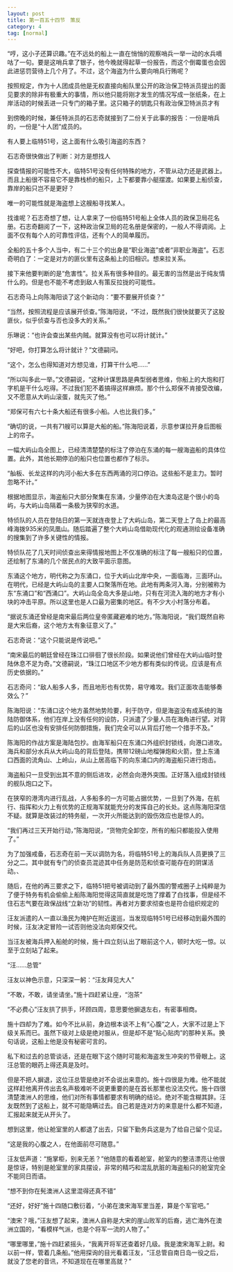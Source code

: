 ```yaml
---
layout: post
title: 第一百五十四节　策反
category: 4
tag: [normal]
---
```


“哼，这小子还算识趣。”在不远处的船上一直在悄悄的观察哨兵一举一动的水兵嘀咕了一句。要是这哨兵拿了银子，他今晚就得起草一份报告，而这个倒霉蛋也会因此进惩罚营待上几个月了。不过，这个海盗为什么要向哨兵行贿呢？

按照规定，作为十人团成员他是无权直接向船队里公开的政治保卫特派员提出的面见要求的除非有极重大的事情，所以他只能将刚才发生的情况写成一张纸条，在上岸活动的时候丢进一只专门的箱子里。这只箱子的钥匙只有政治保卫特派员才有

到傍晚的时候，兼任特派员的石志奇就接到了二份关于此事的报告：一份是哨兵的，一份是“十人团”成员的。

有人要上临特51号，这上面有什么吸引海盗的东西？

石志奇很快做出了判断：对方是想找人

探查情报的可能性不大，临特51号没有任何特殊的地方，不管从动力还是武器上。而且上船很不容易它不是靠栈桥的船只，上下都要靠小艇摆渡。如果要上船侦查，靠岸的船只岂不是更好？

唯一的可能性就是海盗想上这艘船寻找某人。

找谁呢？石志奇想了想，让人拿来了一份临特51号船上全体人员的政保卫局花名册。石志奇翻阅了一下，这种政治保卫局的花名册是保密的，一般人不得调阅。上面不仅有每个人的可靠性评估，还有个人的简单履历。

全船的五十多个人当中，有二十三个的出身是“职业海盗”或者“非职业海盗”。石志奇明白了：一定是对方的匪伙里有这条船上的旧相识。想来拉关系。

接下来他要判断的是“危害性”。拉关系有很多种目的。最无害的当然是出于纯友情什么的。但是也不能不考虑到敌人有策反拉拢的可能性。

石志奇马上向陈海阳谈了这个新动向：“要不要展开侦查？”

“当然，按照流程是应该展开侦查。”陈海阳说，“不过，既然我们很快就要灭了这股匪伙，似乎侦查与否也没多大的关系。”

乐琳说：“也许会查出某些内贼。就算没有也可以将计就计。”

“好吧，你打算怎么将计就计？”文德嗣问。

“这个，怎么也得知道对方想见谁，打算干什么吧……”

“所以叫多此一举。”文德嗣说，“这种计谋思路是典型弱者思维，你船上的大炮和打字机是干什么吃得。不过我们犯不着搞得这样麻烦。那个什么郑保不肯接受改编，又不愿意从大屿山滚蛋，就先灭了他。”

“郑保可有六七十条大船还有很多小船。人也比我们多。”

“确切的说，一共有71艘可以算是大船的船。”陈海阳说着，示意参谋拉开身后图板上的帘子。

一幅大屿山岛全图上，已经清清楚楚的标注了停泊在东涌的每一艘海盗船的具体位置。此外，其他长期停泊的船只也位置也都作了标示。

“舢板、长龙这样的内河小船大多在东西两涌的河口停泊。这些船不是主力。暂时忽略不计。”

根据地图显示，海盗船只大部分聚集在东涌，少量停泊在大澳岛这是个很小的岛屿，与大屿山岛隔着一条极为狭窄的水道。

特侦队的人员在登陆日的第一天就连夜登上了大屿山岛，第二天登上了岛上的最高峰海拨935米的凤凰山。随后踏遍了整个大屿山岛借助现代化的观通测绘设备准确的搜集到了许多关键性的情报。

特侦队花了几天时间侦查出来得情报地图上不仅准确的标注了每一艘船只的位置，还绘制了东涌的几个居民点的大致平面示意图。

东涌这个地方，明代称之为东涌口，位于大屿山北岸中央，一面临海，三面环山。在明代，已经是大屿山岛的主要人口聚落所在地。此地有两条河入海，分别被称为东“东涌口”和“西涌口”。大屿山岛全岛大多是山地，只有在河流入海的地方才有小块的冲击平原。所以这里也是人口最为密集的地区。有不少大小村落分布着。

“据说东涌还曾经是南宋最后两位皇帝匿藏避难的地方。”陈海阳说，“我们既然自称是大宋后裔，这个地方太有象征意义了。”

石志奇说：“这个只能说是传说吧。”

“南宋最后的朝廷曾经在珠江口徘徊了很长阶段。如果说他们曾经在大屿山临时登陆休息不足为奇。”文德嗣说，“珠江口地区不少地方都有类似的传说。应该是有点历史依据的。”

石志奇问：“敌人船多人多，而且地形也有优势，易守难攻。我们正面攻击能够奏效么？”

陈海阳说：“东涌口这个地方虽然地势险要，利于防守，但是海盗没有成系统的海陆防御体系，他们在岸上没有任何的设防，只派遣了少量人员在海角进行望。对背后的山区也没有安排任何防御措施，我们完全可以从背后打他一个措手不及。”

陈海阳的作战方案是海陆包抄。由海军船只在东涌口外组织封锁线，向港口进攻。海兵和部分水兵从大屿山岛的背后登陆，携带12磅山地榴弹炮和火箭，登上东涌口西面的流角山、上岭山，从山上居高临下的向东涌口内的海盗船只进行炮击。

海盗船只一旦受到出其不意的侧后进攻，必然会向港外突围。正好落入组成封锁线的舰队炮口之下。

在狭窄的港湾内进行乱战，人多船多的一方可能占据优势，一旦到了外海，在航行、指挥和火力上有优势的正规海军就能充分的发挥自己的长处。这点陈海阳深信不疑。就算是改装过的特务艇，一次开火所能达到的毁伤效应也是惊人的。

“我们再过三天开始行动，”陈海阳说，“货物完全卸空，所有的船只都能投入使用了。”

为了加强戒备，石志奇在前一天以调防为名，将临特51号上的海兵队人员更换了三分之二。其中就有专门的侦查员混迹其中任务是防范和侦查可能存在的阴谋活动。、

随后，在他的再三要求之下，临特51把号被调动到了最外围的警戒圈子上纯粹是为了便于特务有机会偷偷上船陈海阳觉得这简直就是吃饱了撑着了白找事，但是经不住石志气要在政保战线“立新功”的韧性。再者对方要求彻查也是符合组织规定的

汪友派遣的人一直以渔民为掩护在附近逡巡，当发现临特51号已经移动到最外围的时候，汪友决定冒险一试否则他没法向郑保交代。

当汪友被海兵押入船舱的时候，施十四立刻认出了眼前这个人，顿时大吃一惊。以至于立刻站了起来。

“汪……总管”

汪友以神色示意，只深深一躬：“汪友拜见大人”

“不敢，不敢，请坐请坐。”施十四赶紧让座，“泡茶”

“不必费心”汪友拱了拱手，环顾四周，意思要他摒退左右，有密事相商。

施十四却为了难。如今不比从前，身边根本谈不上有“心腹”之人，大家不过是上下级关系而已。虽然下级对上级是绝对服从，但是却不是“贴心贴肉”的那种关系。换句话说，这船上他是没有秘密可言的。

私下和过去的总管谈话，还是在眼下这个随时可能和海盗发生冲突的节骨眼上。这汪总管的眼药上得还真是及时。

但是不把人摒退，这位汪总管是绝对不会说出来意的。施十四很是为难。他不能就这样赶他离开传出去名声极难听不说更重要的是在首长那里也没法交代。施十四很清楚澳洲人的思维，他们对所有事情都要求有明确的结论。绝对不能含糊其辞。汪友既然到了这船上，就不可能隐瞒过去。自己若是连对方的来意是什么都不知道，汇报起来就无从开头了。

想到这里，他让舱室里的人都退了出去，只留下勤务兵这是为了给自己留个见证。

“这是我的心腹之人，在他面前尽可随意。”

汪友低声道：“施掌柜，别来无恙？”他随意的看着舱室，舱室内的整洁漂亮让他很是惊讶，特别是舱室里的家具摆设，非常的精巧和混乱肮脏的海盗船只的舱室完全不能同日而语。

“想不到你在髡澳洲人这里混得还真不错”

“还好，好好”施十四随口敷衍着，“小弟在澳宋海军里当差，算是个军官吧。”

“澳宋？哦，”汪友想了起来，澳洲人自称是大宋的崖山败军的后裔，逃亡海外在澳洲立国的，“看模样气派，也是个将军一流的人物了。”

“哪里哪里，”施十四赶紧摇头，“我离开将军还查着好几级。我是澳宋海军上尉。和以前一样，管着几条船。”他用探询的目光看着汪友，“汪总管自南日岛一役之后，就没了您老的音讯，不知道现在在哪里高就？”
